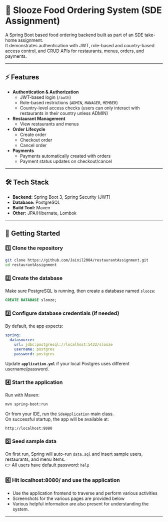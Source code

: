 # 🍴 Slooze Food Ordering System (SDE Assignment)

A Spring Boot based food ordering backend built as part of an SDE
take-home assignment.\
It demonstrates authentication with JWT, role-based and country-based
access control, and CRUD APIs for restaurants, menus, orders, and
payments.

------------------------------------------------------------------------

## ⚡ Features

-   **Authentication & Authorization**
    -   JWT-based login (`/auth`)
    -   Role-based restrictions (`ADMIN`, `MANAGER`, `MEMBER`)
    -   Country-level access checks (users can only interact with
        restaurants in their country unless ADMIN)
-   **Restaurant Management**
    -   View restaurants and menus
-   **Order Lifecycle**
    -   Create order
    -   Checkout order
    -   Cancel order
-   **Payments**
    -   Payments automatically created with orders
    -   Payment status updates on checkout/cancel

------------------------------------------------------------------------

## 🛠️ Tech Stack

-   **Backend:** Spring Boot 3, Spring Security (JWT)
-   **Database:** PostgreSQL
-   **Build Tool:** Maven
-   **Other:** JPA/Hibernate, Lombok

------------------------------------------------------------------------

## 🚀 Getting Started

### 1️⃣ Clone the repository

``` bash
git clone https://github.com/Jainil2004/restaurantAssignment.git
cd restaurantAssignment
```

### 2️⃣ Create the database

Make sure PostgreSQL is running, then create a database named `slooze`:

``` sql
CREATE DATABASE slooze;
```

### 3️⃣ Configure database credentials (if needed)

By default, the app expects:

``` yaml
spring:
  datasource:
    url: jdbc:postgresql://localhost:5432/slooze
    username: postgres
    password: postgres
```

Update **`application.yml`** if your local Postgres uses different
username/password.

### 4️⃣ Start the application

Run with Maven:

``` bash
mvn spring-boot:run
```

Or from your IDE, run the `SdeApplication` main class.\
On successful startup, the app will be available at:

    http://localhost:8080

### 5️⃣ Seed sample data

On first run, Spring will auto-run `data.sql` and insert sample users,
restaurants, and menu items.\
👉 All users have default password: `help`

### 6️⃣ Hit localhost:8080/ and use the application

-   Use the application frontend to traverse and perform various activities
-   Screenshots for the various pages are provided below 
-   Various helpful information are also present for understanding the system.

------------------------------------------------------------------------
